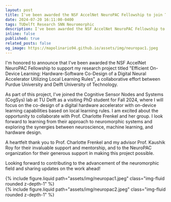 ```yaml
---
layout: post
title: I've been awarded the NSF AccelNet NeuroPAC Fellowship to join TU Delft during the Fall 2024!
date: 2024-07-20 16:11:00-0400
tags: TUDelft Research SNN Neuromorphic
description: I've been awarded the NSF AccelNet NeuroPAC Fellowship to join TU Delft during the Fall 2024!
inline: false
published: true
related_posts: false
og_image: https://mapolinario94.github.io/assets/img/neuropac1.jpeg
---
```


I'm honored to announce that I've been awarded the NSF AccelNet NeuroPAC Fellowship to support my research project titled "Efficient On-Device Learning: Hardware-Software Co-Design of a Digital Neural Accelerator Utilizing Local Learning Rules", a collaborative effort between Purdue University and Delft University of Technology.

As part of this project, I've joined the Cognitive Sensor Nodes and Systems (CogSys) lab at TU Delft as a visiting PhD student for Fall 2024, where I will focus on the co-design of a digital hardware accelerator with on-device learning capabilities based on local learning rules. I am excited about the opportunity to collaborate with Prof. Charlotte Frenkel and her group. I look forward to learning from their approach to neuromorphic systems and exploring the synergies between neuroscience, machine learning, and hardware design.

A heartfelt thank you to Prof. Charlotte Frenkel and my advisor Prof. Kaushik Roy for their invaluable support and mentorship, and to the NeuroPAC organization for their generous support in making this project possible.

Looking forward to contributing to the advancement of the neuromorphic field and sharing updates on the work ahead!

<div class="row mt-3">
    <div class="col">
        {% include figure.liquid path="assets/img/neuropac1.jpeg" class="img-fluid rounded z-depth-1" %}
    </div>
    <div class="col">
        {% include figure.liquid path="assets/img/neuropac2.jpeg" class="img-fluid rounded z-depth-1" %}
    </div>
</div>
